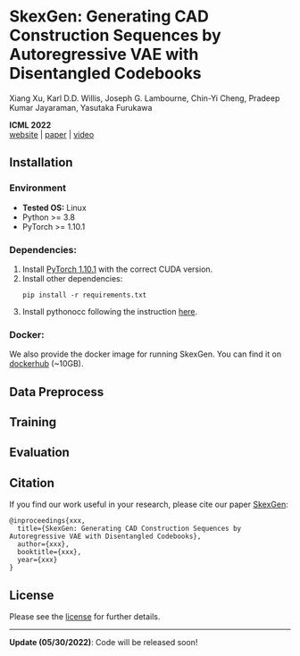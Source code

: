 # SkexGen: Generating CAD Construction Sequences by Autoregressive VAE with Disentangled Codebooks

Xiang Xu, Karl D.D. Willis, Joseph G. Lambourne, Chin-Yi Cheng, Pradeep Kumar Jayaraman, Yasutaka Furukawa

**ICML 2022**  
[website](https://samxuxiang.github.io/skexgen/index.html) | [paper]() | [video]()


## Installation

### Environment
* **Tested OS:** Linux
* Python >= 3.8
* PyTorch >= 1.10.1

### Dependencies:
1. Install [PyTorch 1.10.1](https://pytorch.org/get-started/previous-versions/) with the correct CUDA version.
2. Install other dependencies:
    ```
    pip install -r requirements.txt
    ```
3. Install pythonocc following the instruction [here](https://github.com/tpaviot/pythonocc-core).

### Docker:
We also provide the docker image for running SkexGen. You can find it on [dockerhub](https://hub.docker.com/r/samxuxiang/skexgen) (~10GB).

 
## Data Preprocess


## Training


## Evaluation


## Citation
If you find our work useful in your research, please cite our paper [SkexGen](https://samxuxiang.github.io/skexgen):
```
@inproceedings{xxx,
  title={SkexGen: Generating CAD Construction Sequences by Autoregressive VAE with Disentangled Codebooks},
  author={xxx},
  booktitle={xxx},
  year={xxx}
}
```

## License
Please see the [license](LICENSE) for further details.

---
**Update (05/30/2022)**: Code will be released soon!
